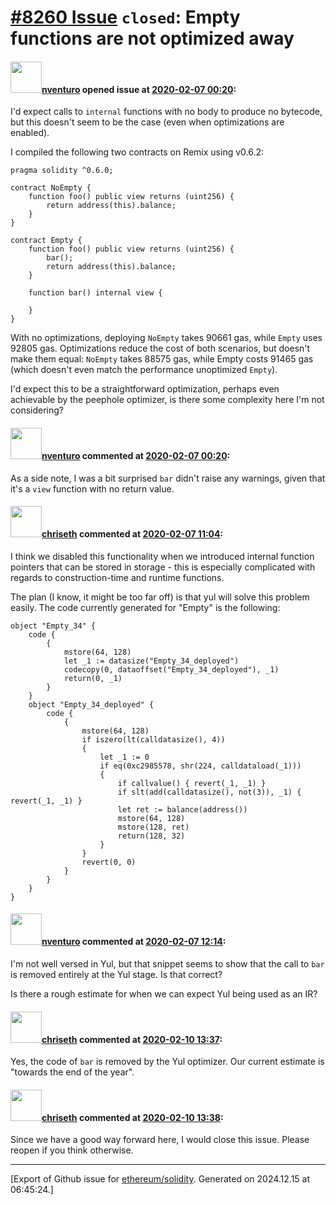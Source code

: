 # [\#8260 Issue](https://github.com/ethereum/solidity/issues/8260) `closed`: Empty functions are not optimized away

#### <img src="https://avatars.githubusercontent.com/u/2530770?u=a2b81f85d207864b7db06415db53010c21633b33&v=4" width="50">[nventuro](https://github.com/nventuro) opened issue at [2020-02-07 00:20](https://github.com/ethereum/solidity/issues/8260):

I'd expect calls to `internal` functions with no body to produce no bytecode, but this doesn't seem to be the case (even when optimizations are enabled).

I compiled the following two contracts on Remix using v0.6.2:
```
pragma solidity ^0.6.0;

contract NoEmpty {
    function foo() public view returns (uint256) {
        return address(this).balance;
    }
}

contract Empty {
    function foo() public view returns (uint256) {
        bar();
        return address(this).balance;
    }
    
    function bar() internal view {
        
    }
}
```

With no optimizations, deploying `NoEmpty` takes 90661 gas, while `Empty` uses 92805 gas. Optimizations reduce the cost of both scenarios, but doesn't make them equal: `NoEmpty` takes 88575 gas, while Empty costs 91465 gas (which doesn't even match the performance unoptimized `Empty`).

I'd expect this to be a straightforward optimization, perhaps even achievable by the peephole optimizer, is there some complexity here I'm not considering?

#### <img src="https://avatars.githubusercontent.com/u/2530770?u=a2b81f85d207864b7db06415db53010c21633b33&v=4" width="50">[nventuro](https://github.com/nventuro) commented at [2020-02-07 00:20](https://github.com/ethereum/solidity/issues/8260#issuecomment-583175771):

As a side note, I was a bit surprised `bar` didn't raise any warnings, given that it's a `view` function with no return value.

#### <img src="https://avatars.githubusercontent.com/u/9073706?v=4" width="50">[chriseth](https://github.com/chriseth) commented at [2020-02-07 11:04](https://github.com/ethereum/solidity/issues/8260#issuecomment-583343040):

I think we disabled this functionality when we introduced internal function pointers that can be stored in storage - this is especially complicated with regards to construction-time and runtime functions.

The plan (I know, it might be too far off) is that yul will solve this problem easily. The code currently generated for "Empty" is the following:
```
object "Empty_34" {
    code {
        {
            mstore(64, 128)
            let _1 := datasize("Empty_34_deployed")
            codecopy(0, dataoffset("Empty_34_deployed"), _1)
            return(0, _1)
        }
    }
    object "Empty_34_deployed" {
        code {
            {
                mstore(64, 128)
                if iszero(lt(calldatasize(), 4))
                {
                    let _1 := 0
                    if eq(0xc2985578, shr(224, calldataload(_1)))
                    {
                        if callvalue() { revert(_1, _1) }
                        if slt(add(calldatasize(), not(3)), _1) { revert(_1, _1) }
                        let ret := balance(address())
                        mstore(64, 128)
                        mstore(128, ret)
                        return(128, 32)
                    }
                }
                revert(0, 0)
            }
        }
    }
}
```

#### <img src="https://avatars.githubusercontent.com/u/2530770?u=a2b81f85d207864b7db06415db53010c21633b33&v=4" width="50">[nventuro](https://github.com/nventuro) commented at [2020-02-07 12:14](https://github.com/ethereum/solidity/issues/8260#issuecomment-583365462):

I'm not well versed in Yul, but that snippet seems to show that the call to `bar` is removed entirely at the Yul stage. Is that correct?

Is there a rough estimate for when we can expect Yul being used as an IR?

#### <img src="https://avatars.githubusercontent.com/u/9073706?v=4" width="50">[chriseth](https://github.com/chriseth) commented at [2020-02-10 13:37](https://github.com/ethereum/solidity/issues/8260#issuecomment-584125941):

Yes, the code of `bar` is removed by the Yul optimizer. Our current estimate is "towards the end of the year".

#### <img src="https://avatars.githubusercontent.com/u/9073706?v=4" width="50">[chriseth](https://github.com/chriseth) commented at [2020-02-10 13:38](https://github.com/ethereum/solidity/issues/8260#issuecomment-584126272):

Since we have a good way forward here, I would close this issue. Please reopen if you think otherwise.


-------------------------------------------------------------------------------



[Export of Github issue for [ethereum/solidity](https://github.com/ethereum/solidity). Generated on 2024.12.15 at 06:45:24.]
